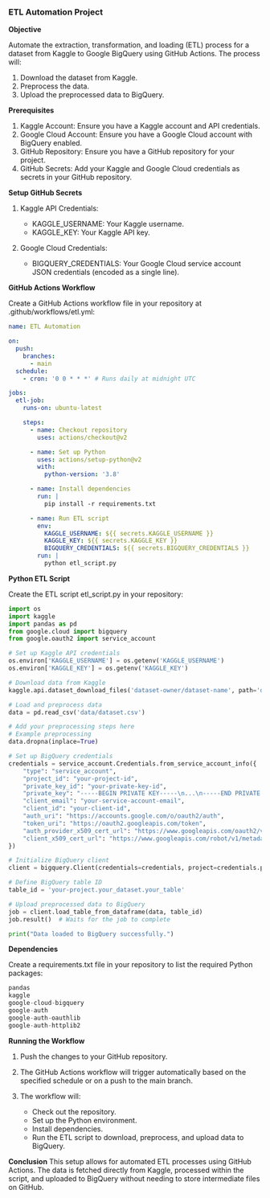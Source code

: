 ### **ETL Automation Project**

**Objective**

Automate the extraction, transformation, and loading (ETL) process for a dataset from Kaggle to Google BigQuery using GitHub Actions. The process will:

1. Download the dataset from Kaggle.
2. Preprocess the data.
3. Upload the preprocessed data to BigQuery.

**Prerequisites**

1. Kaggle Account: Ensure you have a Kaggle account and API credentials.
2. Google Cloud Account: Ensure you have a Google Cloud account with BigQuery enabled.
3. GitHub Repository: Ensure you have a GitHub repository for your project.
4. GitHub Secrets: Add your Kaggle and Google Cloud credentials as secrets in your GitHub repository.

**Setup GitHub Secrets**

1. Kaggle API Credentials:

    - KAGGLE_USERNAME: Your Kaggle username.
    - KAGGLE_KEY: Your Kaggle API key.

2. Google Cloud Credentials:

    - BIGQUERY_CREDENTIALS: Your Google Cloud service account JSON credentials (encoded as a single line).

**GitHub Actions Workflow**

Create a GitHub Actions workflow file in your repository at .github/workflows/etl.yml:

```yaml
name: ETL Automation

on:
  push:
    branches:
      - main
  schedule:
    - cron: '0 0 * * *' # Runs daily at midnight UTC

jobs:
  etl-job:
    runs-on: ubuntu-latest

    steps:
      - name: Checkout repository
        uses: actions/checkout@v2

      - name: Set up Python
        uses: actions/setup-python@v2
        with:
          python-version: '3.8'

      - name: Install dependencies
        run: |
          pip install -r requirements.txt

      - name: Run ETL script
        env:
          KAGGLE_USERNAME: ${{ secrets.KAGGLE_USERNAME }}
          KAGGLE_KEY: ${{ secrets.KAGGLE_KEY }}
          BIGQUERY_CREDENTIALS: ${{ secrets.BIGQUERY_CREDENTIALS }}
        run: |
          python etl_script.py
```

**Python ETL Script**

Create the ETL script etl_script.py in your repository:

```python
import os
import kaggle
import pandas as pd
from google.cloud import bigquery
from google.oauth2 import service_account

# Set up Kaggle API credentials
os.environ['KAGGLE_USERNAME'] = os.getenv('KAGGLE_USERNAME')
os.environ['KAGGLE_KEY'] = os.getenv('KAGGLE_KEY')

# Download data from Kaggle
kaggle.api.dataset_download_files('dataset-owner/dataset-name', path='data/', unzip=True)

# Load and preprocess data
data = pd.read_csv('data/dataset.csv')

# Add your preprocessing steps here
# Example preprocessing
data.dropna(inplace=True)

# Set up BigQuery credentials
credentials = service_account.Credentials.from_service_account_info({
    "type": "service_account",
    "project_id": "your-project-id",
    "private_key_id": "your-private-key-id",
    "private_key": "-----BEGIN PRIVATE KEY-----\n...\n-----END PRIVATE KEY-----\n",
    "client_email": "your-service-account-email",
    "client_id": "your-client-id",
    "auth_uri": "https://accounts.google.com/o/oauth2/auth",
    "token_uri": "https://oauth2.googleapis.com/token",
    "auth_provider_x509_cert_url": "https://www.googleapis.com/oauth2/v1/certs",
    "client_x509_cert_url": "https://www.googleapis.com/robot/v1/metadata/x509/your-service-account-email"
})

# Initialize BigQuery client
client = bigquery.Client(credentials=credentials, project=credentials.project_id)

# Define BigQuery table ID
table_id = 'your-project.your_dataset.your_table'

# Upload preprocessed data to BigQuery
job = client.load_table_from_dataframe(data, table_id)
job.result()  # Waits for the job to complete

print("Data loaded to BigQuery successfully.")
```

**Dependencies**

Create a requirements.txt file in your repository to list the required Python packages:

```python
pandas
kaggle
google-cloud-bigquery
google-auth
google-auth-oauthlib
google-auth-httplib2
```
**Running the Workflow**

1. Push the changes to your GitHub repository.
2. The GitHub Actions workflow will trigger automatically based on the specified schedule or on a push to the main branch.
3. The workflow will:
   
      - Check out the repository.
      - Set up the Python environment.
      - Install dependencies.
      - Run the ETL script to download, preprocess, and upload data to BigQuery.

**Conclusion**
This setup allows for automated ETL processes using GitHub Actions. The data is fetched directly from Kaggle, processed within the script, and uploaded to BigQuery without needing to store intermediate files on GitHub.











